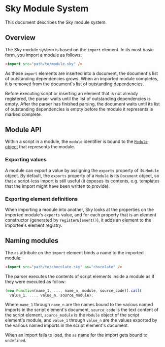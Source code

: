 Sky Module System
=================

This document describes the Sky module system.

Overview
--------

The Sky module system is based on the ``import`` element. In its
most basic form, you import a module as follows:

```html
<import src="path/to/module.sky" />
```

As these ``import`` elements are inserted into a document, the
document's list of outstanding dependencies grows. When an imported
module completes, it is removed from the document's list of
outstanding dependencies.

Before executing script or inserting an element that is not already
registered, the parser waits until the list of outstanding
dependencies is empty. After the parser has finished parsing, the
document waits until its list of outstanding dependencies is empty
before the module it represents is marked complete.


Module API
----------

Within a script in a module, the ``module`` identifier is bound to
the [``Module`` object](apis.md) that represents the module.

### Exporting values ###

A module can export a value by assigning the ``exports`` property of
its ``Module`` object. By default, the ``exports`` property of a
``Module`` is its ``Document`` object, so that a script-less
import is still useful (it exposes its contents, e.g. templates that
the import might have been written to provide).

### Exporting element definitions ###

When importing a module into another, Sky looks at the properties on
the imported module's ``exports`` value, and for each property that is
an element constructor (generated by ``registerElement()``), it adds
an element to the importee's element registry.

 
Naming modules
--------------

The ``as`` attribute on the ``import`` element binds a name to the
imported module:

```html
<import src="path/to/chocolate.sky" as="chocolate" />
```

The parser executes the contents of script elements inside a module as
if they were executed as follow:

```javascript
(new Function(name_1, ..., name_n, module, source_code)).call(
  value_1, ..., value_n, source_module);
```

Where ``name_1`` through ``name_n`` are the names bound to the
various named imports in the script element's document,
``source_code`` is the text content of the script element,
``source_module`` is the ``Module`` object of the script element's
module, and ``value_1`` through ``value_n`` are the values
exported by the various named imports in the script element's
document.

When an import fails to load, the ``as`` name for the import gets
bound to ``undefined``.
